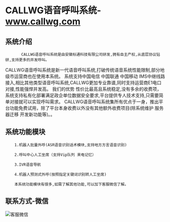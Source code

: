 # CALLWG语音呼叫系统-www.callwg.com

## 系统介绍

           CALLWG语音呼叫系统是由安徽标通科技有限公司研发,拥有自主产权,从底层协议钻研,支持更多的并发呼叫。

CALLWG语音呼叫系统是新一代语音呼叫系统,打破传统语音系统性能限制,部分地级市运营商也在使用本系统。 系统支持中国电信 中国联通 中国移动 IMS中继线路接入,相比其他类型语音呼叫系统,CALLWG更加专业靠谱,同时支持运营商E1电口对接,性能强悍并发高。
我们的优势 性价比最高且系统稳定,没有多余的收费项，系统支持私有化部署满足政企单位数据安全要求,平台提供专人技术支持,只需要简单对接就可以实现呼叫需求。
CALLWG语音呼叫系统集所有优点于一身，推出平台功能免费试用，除了平台本身收费以外没有其他额外收费项目(除系统维护 服务器迁移 开发新功能等)。。

## 系统功能模块

        1.机器人批量外呼(ASR语音识别话术模块,支持地方方言语音识别)
    
    	2.呼叫中心人工坐席（支持Vip队列 来电记忆）
    
        3.IVR语音导航
        
        4.机器人预测式外呼(按照指定关键词识别转人工坐席)
       
    	本系统功能模块有很多,如需了解其他功能,可以加下客服微信了解。

## 联系方式-微信

![客服微信](https://www.smswg.com/templets/smsgw/images/ma.png)
